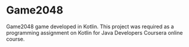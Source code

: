 # Game2048
Game2048 game developed in Kotlin. This project was required as a programming assignment on Kotlin for Java Developers Coursera online course.
